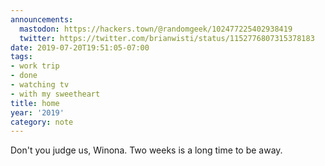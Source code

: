 ```yaml
---
announcements:
  mastodon: https://hackers.town/@randomgeek/102477225402938419
  twitter: https://twitter.com/brianwisti/status/1152776807315378183
date: 2019-07-20T19:51:05-07:00
tags:
- work trip
- done
- watching tv
- with my sweetheart
title: home
year: '2019'
category: note
---
```


Don't you judge us, Winona. Two weeks is a long time to be away.
